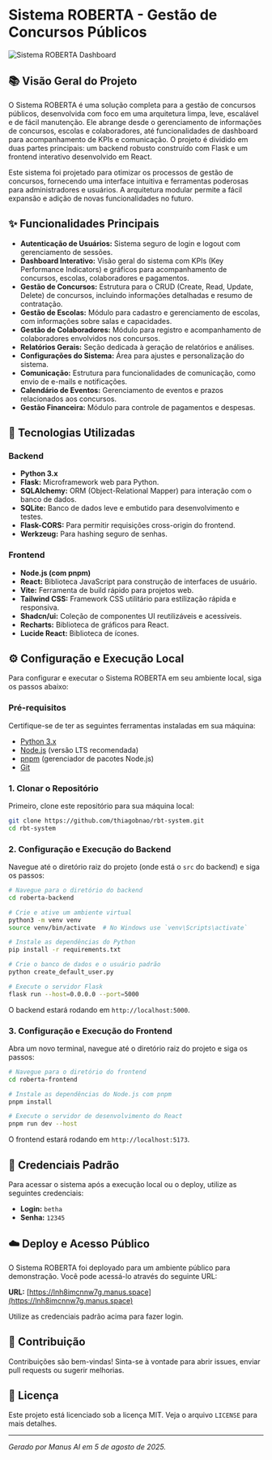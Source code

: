 # Sistema ROBERTA - Gestão de Concursos Públicos

![Sistema ROBERTA Dashboard](https://lnh8imcnnw7g.manus.space/assets/dashboard-screenshot.png)

## 📚 Visão Geral do Projeto

O Sistema ROBERTA é uma solução completa para a gestão de concursos públicos, desenvolvida com foco em uma arquitetura limpa, leve, escalável e de fácil manutenção. Ele abrange desde o gerenciamento de informações de concursos, escolas e colaboradores, até funcionalidades de dashboard para acompanhamento de KPIs e comunicação. O projeto é dividido em duas partes principais: um backend robusto construído com Flask e um frontend interativo desenvolvido em React.

Este sistema foi projetado para otimizar os processos de gestão de concursos, fornecendo uma interface intuitiva e ferramentas poderosas para administradores e usuários. A arquitetura modular permite a fácil expansão e adição de novas funcionalidades no futuro.

## ✨ Funcionalidades Principais

- **Autenticação de Usuários:** Sistema seguro de login e logout com gerenciamento de sessões.
- **Dashboard Interativo:** Visão geral do sistema com KPIs (Key Performance Indicators) e gráficos para acompanhamento de concursos, escolas, colaboradores e pagamentos.
- **Gestão de Concursos:** Estrutura para o CRUD (Create, Read, Update, Delete) de concursos, incluindo informações detalhadas e resumo de contratação.
- **Gestão de Escolas:** Módulo para cadastro e gerenciamento de escolas, com informações sobre salas e capacidades.
- **Gestão de Colaboradores:** Módulo para registro e acompanhamento de colaboradores envolvidos nos concursos.
- **Relatórios Gerais:** Seção dedicada à geração de relatórios e análises.
- **Configurações do Sistema:** Área para ajustes e personalização do sistema.
- **Comunicação:** Estrutura para funcionalidades de comunicação, como envio de e-mails e notificações.
- **Calendário de Eventos:** Gerenciamento de eventos e prazos relacionados aos concursos.
- **Gestão Financeira:** Módulo para controle de pagamentos e despesas.

## 🚀 Tecnologias Utilizadas

### Backend
- **Python 3.x**
- **Flask:** Microframework web para Python.
- **SQLAlchemy:** ORM (Object-Relational Mapper) para interação com o banco de dados.
- **SQLite:** Banco de dados leve e embutido para desenvolvimento e testes.
- **Flask-CORS:** Para permitir requisições cross-origin do frontend.
- **Werkzeug:** Para hashing seguro de senhas.

### Frontend
- **Node.js (com pnpm)**
- **React:** Biblioteca JavaScript para construção de interfaces de usuário.
- **Vite:** Ferramenta de build rápido para projetos web.
- **Tailwind CSS:** Framework CSS utilitário para estilização rápida e responsiva.
- **Shadcn/ui:** Coleção de componentes UI reutilizáveis e acessíveis.
- **Recharts:** Biblioteca de gráficos para React.
- **Lucide React:** Biblioteca de ícones.

## ⚙️ Configuração e Execução Local

Para configurar e executar o Sistema ROBERTA em seu ambiente local, siga os passos abaixo:

### Pré-requisitos

Certifique-se de ter as seguintes ferramentas instaladas em sua máquina:

- [Python 3.x](https://www.python.org/downloads/)
- [Node.js](https://nodejs.org/en/download/) (versão LTS recomendada)
- [pnpm](https://pnpm.io/installation) (gerenciador de pacotes Node.js)
- [Git](https://git-scm.com/downloads/)

### 1. Clonar o Repositório

Primeiro, clone este repositório para sua máquina local:

```bash
git clone https://github.com/thiagobnao/rbt-system.git
cd rbt-system
```

### 2. Configuração e Execução do Backend

Navegue até o diretório raiz do projeto (onde está o `src` do backend) e siga os passos:

```bash
# Navegue para o diretório do backend
cd roberta-backend

# Crie e ative um ambiente virtual
python3 -m venv venv
source venv/bin/activate  # No Windows use `venv\Scripts\activate`

# Instale as dependências do Python
pip install -r requirements.txt

# Crie o banco de dados e o usuário padrão
python create_default_user.py

# Execute o servidor Flask
flask run --host=0.0.0.0 --port=5000
```

O backend estará rodando em `http://localhost:5000`.

### 3. Configuração e Execução do Frontend

Abra um novo terminal, navegue até o diretório raiz do projeto e siga os passos:

```bash
# Navegue para o diretório do frontend
cd roberta-frontend

# Instale as dependências do Node.js com pnpm
pnpm install

# Execute o servidor de desenvolvimento do React
pnpm run dev --host
```

O frontend estará rodando em `http://localhost:5173`.

## 🔑 Credenciais Padrão

Para acessar o sistema após a execução local ou o deploy, utilize as seguintes credenciais:

- **Login:** `betha`
- **Senha:** `12345`

## ☁️ Deploy e Acesso Público

O Sistema ROBERTA foi deployado para um ambiente público para demonstração. Você pode acessá-lo através do seguinte URL:

**URL:** [https://lnh8imcnnw7g.manus.space](https://lnh8imcnnw7g.manus.space)

Utilize as credenciais padrão acima para fazer login.

## 🤝 Contribuição

Contribuições são bem-vindas! Sinta-se à vontade para abrir issues, enviar pull requests ou sugerir melhorias.

## 📄 Licença

Este projeto está licenciado sob a licença MIT. Veja o arquivo `LICENSE` para mais detalhes.

---

*Gerado por Manus AI em 5 de agosto de 2025.*

